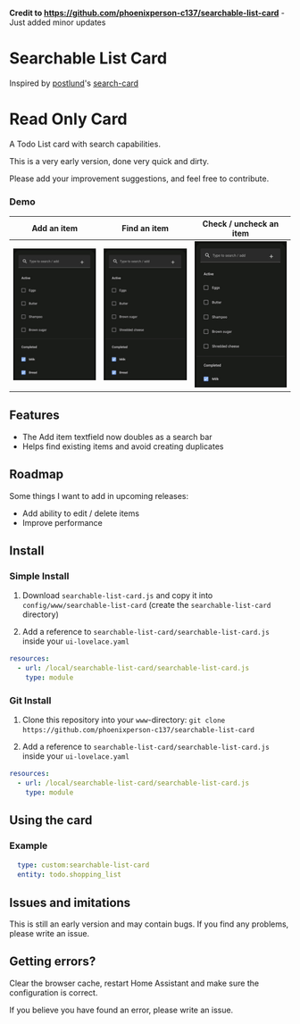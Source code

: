 **Credit to https://github.com/phoenixperson-c137/searchable-list-card** - Just added minor updates

# Searchable List Card

Inspired by [postlund](https://github.com/postlund)'s [search-card](https://github.com/postlund/search-card)

# Read Only Card

A Todo List card with search capabilities.

This is a very early version, done very quick and dirty.

Please add your improvement suggestions, and feel free to contribute.

### Demo

| Add an item | Find an item | Check / uncheck an item |
|-------------|-------------|-------------|
| ![Add an item](images/add_item.gif) | ![Find an item](images/find_item.gif) | ![Check / uncheck an item](images/check_uncheck_item.gif)

## Features

* The Add item textfield now doubles as a search bar
* Helps find existing items and avoid creating duplicates

## Roadmap

Some things I want to add in upcoming releases:

* Add ability to edit / delete items
* Improve performance

## Install

### Simple Install

1. Download `searchable-list-card.js` and copy it into `config/www/searchable-list-card` (create the `searchable-list-card` directory)

2. Add a reference to `searchable-list-card/searchable-list-card.js` inside your `ui-lovelace.yaml`

  ```yaml
  resources:
    - url: /local/searchable-list-card/searchable-list-card.js
      type: module
  ```

### Git Install

1. Clone this repository into your `www`-directory: `git clone https://github.com/phoenixperson-c137/searchable-list-card`

2. Add a reference to `searchable-list-card/searchable-list-card.js` inside your `ui-lovelace.yaml`

  ```yaml
  resources:
    - url: /local/searchable-list-card/searchable-list-card.js
      type: module
  ```

<!-- ## HACS

Look for `Searchable List Card` in the store. -->

<!-- ## Updating

If you...

* manually copied the files, just download the latest files and overwrite what you already have
* cloned the repository from Github, just do `git pull` to update

... and increase `?v=X` to `?vX+1`. -->

## Using the card

<!-- ### Options

| Name | Type | Default | Description |
|------|------|---------|-------------|
| max_results | integer | 10 | Max results to show by default
| actions | Object | optional | Custom defined actions
| search_text | String | "Type to search..." | Override of placeholder text
| included_domains | Array of String | optional | Only show entities from defined domains. Cannot be set together with `excluded_domains`.
| excluded_domains | Array of String | optional | Don't show entities from defined domains. Cannot be set together with `included_domains`.

### Actions

You can define custom actions that will call a service (if it exists) with the input. Matching is done via regular expressions and {1}, {2}, {3}, etc. will be replaced by the corresponding group. See example below for inspiration. -->

### Example

  ```yaml
    type: custom:searchable-list-card
    entity: todo.shopping_list
  ```

## Issues and imitations

This is still an early version and may contain bugs. If you find any problems, please write an issue.

## Getting errors?

Clear the browser cache, restart Home Assistant and make sure the configuration is correct.

If you believe you have found an error, please write an issue.
